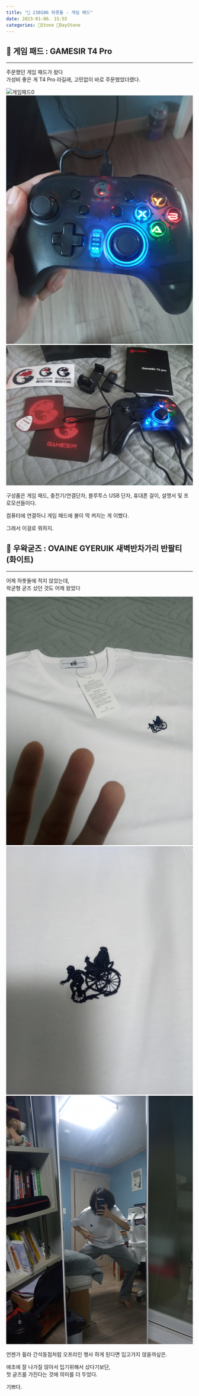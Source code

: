 ```yaml
---
title: "🌱 230106 하룻돌 - 게임 패드"
date: 2023-01-06. 15:55
categories: 🗿Stone 🌱DayStone
---
```


## 🗿 게임 패드 : GAMESIR T4 Pro

---

주문했던 게임 패드가 왔다  
가성비 좋은 게 T4 Pro 라길래, 고민없이 바로 주문했었더랬다.  

![게임패드0](/assets/img/230106/230106_0000.jpg)
![게임패드1](/assets/img/230106/230106_0001.jpg)
![게임패드2](/assets/img/230106/230106_0002.jpg)

구성품은 게임 패드, 충전기/연결단자, 블루투스 USB 단자, 휴대폰 걸이, 설명서 및 프로모션들이다.  

컴퓨터에 연결하니 게임 패드에 불이 딱 켜지는 게 이뻤다.  

그래서 이걸로 뭐하지.

## 🗿 우왁굳즈 : OVAINE GYERUIK 새벽반차가리 반팔티 (화이트)

---

어제 하룻돌에 적지 않았는데,  
왁굳형 굳즈 샀던 것도 어제 왔었다  

![우왁굳즈0](/assets/img/230106/230106_0003.jpg)
![우왁굳즈1](/assets/img/230106/230106_0004.jpg)
![우왁굳즈2](/assets/img/230106/230106_0005.jpg)

언젠가 휠라 간석동점처럼 오프라인 행사 하게 된다면 입고가지 않을까싶은.  

애초에 잘 나가질 않아서 입기위해서 샀다기보단,  
첫 굳즈를 가진다는 것에 의미를 더 두었다.  

기쁘다.
